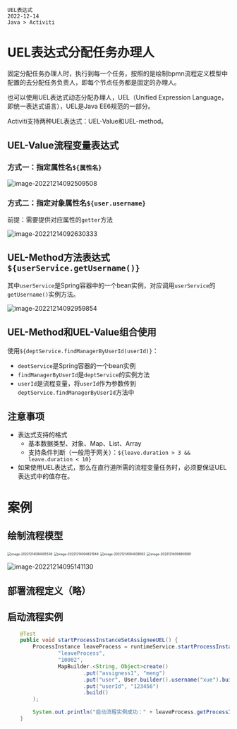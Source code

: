 ```text
UEL表达式
2022-12-14
Java > Activiti
```

# UEL表达式分配任务办理人

固定分配任务办理人时，执行到每一个任务，按照的是绘制bpmn流程定义模型中配置的去分配任务负责人，即每个节点任务都是固定的办理人。

也可以使用UEL表达式动态分配办理人，UEL（Unified Expression Language，即统一表达式语言），UEL是Java EE6规范的一部分。

Activiti支持两种UEL表达式：UEL-Value和UEL-method。

## UEL-Value流程变量表达式

### 方式一：指定属性名`${属性名}`

![image-20221214092509508](https://picgo.kwcoder.club/202208/202212140925984.png)

### 方式二：指定对象属性名`${user.username}`

前提：需要提供对应属性的`getter`方法

![image-20221214092630333](https://picgo.kwcoder.club/202208/202212140926521.png)

## UEL-Method方法表达式`${userService.getUsername()}`

其中`userService`是Spring容器中的一个bean实例，对应调用`userService`的`getUsername()`实例方法。

![image-20221214092959854](https://picgo.kwcoder.club/202208/202212140930737.png)

## UEL-Method和UEL-Value组合使用

使用`${deptService.findManagerByUserId(userId)}`：

- `deotService`是Spring容器的一个bean实例
- `findManagerByUserId`是`deptService`的实例方法
- `userId`是流程变量，将`userId`作为参数传到`deptService.findManagerByUserId`方法中

## 注意事项

- 表达式支持的格式
  - 基本数据类型、对象、Map、List、Array
  - 支持条件判断（一般用于网关）：`${leave.duration > 3 && leave.duration < 10}`
- 如果使用UEL表达式，那么在直行道所需的流程变量任务时，必须要保证UEL表达式中的值存在。

# 案例

## 绘制流程模型

<img src="https://picgo.kwcoder.club/202208/202212140948729.png" alt="image-20221214094805538" style="zoom:50%;" />

<img src="https://picgo.kwcoder.club/202208/202212140948460.png" alt="image-20221214094821944" style="zoom:50%;" />

<img src="https://picgo.kwcoder.club/202208/202212140948551.png" alt="image-20221214094838592" style="zoom:50%;" />

<img src="https://picgo.kwcoder.club/202208/202212140949187.png" alt="image-20221214094859061" style="zoom:50%;" />

![image-20221214095141130](https://picgo.kwcoder.club/202208/202212140951511.png)

## 部署流程定义（略）

## 启动流程实例

```java
    @Test
    public void startProcessInstanceSetAssigneeUEL() {
        ProcessInstance leaveProcess = runtimeService.startProcessInstanceByKey(
                "leaveProcess",
                "10002",
                MapBuilder.<String, Object>create()
                        .put("assigness1", "meng")
                        .put("user", User.builder().username("xue").build())
                        .put("userId", "123456")
                        .build()
        );

        System.out.println("启动流程实例成功：" + leaveProcess.getProcessInstanceId());
    }
```


















